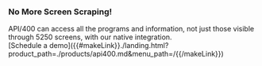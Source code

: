 ### No More Screen Scraping!

<div class="api400-carousel-text">
API/400 can access all the programs and information, not just those visible through 5250 screens, with our native integration.
</div>

<div markdown="1">
<div class="api400-schedule-button"  markdown="1">[Schedule a demo]({{#makeLink}}./landing.html?product_path=./products/api400.md&menu_path=/{{/makeLink}}) </div>
</div>